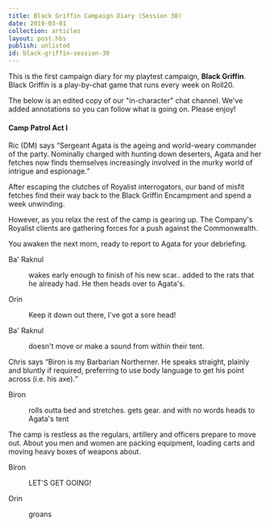 ```yaml
---
title: Black Griffin Campaign Diary (Session 30)
date: 2019-03-01
collection: articles
layout: post.hbs
publish: unlisted
id: black-griffin-session-30
---
```

<p>This is the first campaign diary for my playtest campaign, <strong>Black Griffin</strong>. Black Griffin is a play-by-chat game that runs every week on Roll20.</p>

<p>The below is an edited copy of our "in-character" chat channel. We've added annotations so you can follow what is going on. Please enjoy!</p>

<h4>Camp Patrol Act I</h4>

<aside class="chat">
  Ric (DM) says <q>Sergeant Agata is the ageing and world-weary commander of the party. Nominally charged with hunting down deserters, Agata and her fetches now finds themselves increasingly involved in the murky world of intrigue and espionage.</q>
</aside>

<p>After escaping the clutches of Royalist interrogators, our band of misfit fetches find their way back to the Black Griffin Encampment and spend a week unwinding.</p>

<p>However, as you relax the rest of the camp is gearing up. The Company's Royalist clients are gathering forces for a push against the Commonwealth.</p>

<p>You awaken the next morn, ready to report to Agata for your debriefing.</p>

<dl class="chat">
<dt>Ba' Raknul</dt>
<dd class="action">
  <p>wakes early enough to finish of his new scar.. added to the rats that he already had. He then heads over to Agata's.</p>
</dd>
<dt>Orin</dt>
<dd>
  <p>Keep it down out there, I've got a sore head!</p>
</dd>
<dt>Ba' Raknul</dt>
<dd class="action">
  <p>doesn't move or make a sound from within their tent.</p>
</dd>
</dl>

<aside class="chat">
  Chris says <q>Biron is my Barbarian Northerner. He speaks straight, plainly and bluntly if required, preferring to use body language to get his point across (i.e. his axe).</q>
</aside>

<dl class="chat">
<dt>Biron</dt>
<dd class="action">
  <p>rolls outta bed and stretches. gets gear. and with no words heads to Agata's tent</p>
</dd>
</dl>

<p>The camp is restless as the regulars, artillery and officers prepare to move out. About you men and women are packing equipment, loading carts and moving heavy boxes of weapons about.</p>

<dl class="chat">
<dt>Biron</dt>
<dd>
  <p>LET'S GET GOING!</p>
</dd>
<dt>Orin</dt>
<dd class="action">
  <p>groans</p>
</dd>
</dl>